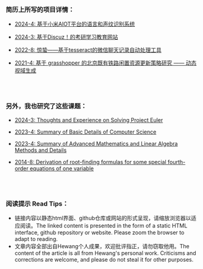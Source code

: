 

<br><br>

### 简历上所写的项目详情：


* [2024-4: 基于小米AIOT平台的语言和声纹识别系统](https://HewangMa.github.io/aiot-sr/aiot-sr.html)

* [2024-3: 基于Discuz！的考研学习教育网站](https://HewangMa.github.io/drtcsol/drtcsol.html)

* [2022-8: 惊蛰——基于tesseract的微信聊天记录自动处理工具](https://github.com/HewangMa/auto_waken)
  
* [2021-4: 基于 grasshopper 的北京既有铁路闲置资源更新策略研究 —— 动态视域生成](http://HewangMa.github.io/gh-train-view/gh-train-view.html)



<br><br>

### 另外，我也研究了这些课题：

* [2024-3: Thoughts and Experience on Solving Project Euler](https://HewangMa.github.io/project-euler/project-euler.html)

* [2023-4: Summary of Basic Details of Computer Science](http://HewangMa.github.io/socs/index.html)

* [2023-4: Summary of Advanced Mathematics and Linear Algebra Methods and Details](https://HewangMa.github.io/somath/index.html)

* [2014-8: Derivation of root-finding formulas for some special fourth-order equations of one variable](http://HewangMa.github.io/y4c/y4c.pdf)



<br><br>

### 阅读提示 Read Tips：
* 链接内容以静态html界面、github仓库或网站的形式呈现，请缩放浏览器以适应阅读。The linked content is presented in the form of a static HTML interface, github repository or website. Please zoom the browser to adapt to reading.
* 文章内容全部出自Hewang个人成果，欢迎批评指正，请勿窃取他用。The content of the article is all from Hewang's personal work. Criticisms and corrections are welcome, and please do not steal it for other purposes.

